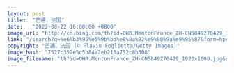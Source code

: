 ```yaml
---
layout: post
title:  "芒通，法国"
date:   "2022-08-22 16:00:00 +0800"
image_url: "http://cn.bing.com/th?id=OHR.MentonFrance_ZH-CN5849270429_1920x1080.jpg&rf=LaDigue_1920x1080.jpg&pid=hp"
link: "/search?q=%e6%b3%95%e5%9b%bd%e8%8a%92%e9%80%9a%e9%95%87&form=hpcapt&mkt=zh-cn"
copyright: "芒通，法国 (© Flavio Foglietta/Getty Images)"
image_hash: "7527c352e5c5b84a2eb216a752c8b308"
image_filename: "th?id=OHR.MentonFrance_ZH-CN5849270429_1920x1080.jpg&rf=LaDigue_1920x1080.jpg&pid=hp"
---
```

